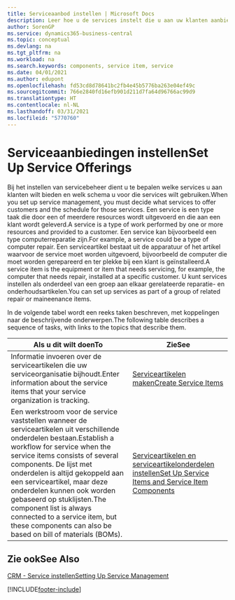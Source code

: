 ```yaml
---
title: Serviceaanbod instellen | Microsoft Docs
description: Leer hoe u de services instelt die u aan uw klanten aanbiedt.
author: SorenGP
ms.service: dynamics365-business-central
ms.topic: conceptual
ms.devlang: na
ms.tgt_pltfrm: na
ms.workload: na
ms.search.keywords: components, service item, service
ms.date: 04/01/2021
ms.author: edupont
ms.openlocfilehash: fd53cd8d78641bc2fb4e45b5776ba263e04ef49c
ms.sourcegitcommit: 766e2840fd16efb901d211d7fa64d96766ac99d9
ms.translationtype: HT
ms.contentlocale: nl-NL
ms.lasthandoff: 03/31/2021
ms.locfileid: "5770760"
---
```

# <a name="set-up-service-offerings"></a><span data-ttu-id="aa05a-103">Serviceaanbiedingen instellen</span><span class="sxs-lookup"><span data-stu-id="aa05a-103">Set Up Service Offerings</span></span>
<span data-ttu-id="aa05a-104">Bij het instellen van servicebeheer dient u te bepalen welke services u aan klanten wilt bieden en welk schema u voor die services wilt gebruiken.</span><span class="sxs-lookup"><span data-stu-id="aa05a-104">When you set up service management, you must decide what services to offer customers and the schedule for those services.</span></span> <span data-ttu-id="aa05a-105">Een service is een type taak die door een of meerdere resources wordt uitgevoerd en die aan een klant wordt geleverd.</span><span class="sxs-lookup"><span data-stu-id="aa05a-105">A service is a type of work performed by one or more resources and provided to a customer.</span></span> <span data-ttu-id="aa05a-106">Een service kan bijvoorbeeld een type computerreparatie zijn.</span><span class="sxs-lookup"><span data-stu-id="aa05a-106">For example, a service could be a type of computer repair.</span></span> <span data-ttu-id="aa05a-107">Een serviceartikel bestaat uit de apparatuur of het artikel waarvoor de service moet worden uitgevoerd, bijvoorbeeld de computer die moet worden gerepareerd en ter plekke bij een klant is geïnstalleerd.</span><span class="sxs-lookup"><span data-stu-id="aa05a-107">A service item is the equipment or item that needs servicing, for example, the computer that needs repair, installed at a specific customer.</span></span> <span data-ttu-id="aa05a-108">U kunt services instellen als onderdeel van een groep aan elkaar gerelateerde reparatie- en onderhoudsartikelen.</span><span class="sxs-lookup"><span data-stu-id="aa05a-108">You can set up services as part of a group of related repair or maineenance items.</span></span>  
  
<span data-ttu-id="aa05a-109">In de volgende tabel wordt een reeks taken beschreven, met koppelingen naar de beschrijvende onderwerpen.</span><span class="sxs-lookup"><span data-stu-id="aa05a-109">The following table describes a sequence of tasks, with links to the topics that describe them.</span></span>  
  
|<span data-ttu-id="aa05a-110">**Als u dit wilt doen**</span><span class="sxs-lookup"><span data-stu-id="aa05a-110">**To**</span></span>|<span data-ttu-id="aa05a-111">**Zie**</span><span class="sxs-lookup"><span data-stu-id="aa05a-111">**See**</span></span>|  
|------------|-------------|  
|<span data-ttu-id="aa05a-112">Informatie invoeren over de serviceartikelen die uw serviceorganisatie bijhoudt.</span><span class="sxs-lookup"><span data-stu-id="aa05a-112">Enter information about the service items that your service organization is tracking.</span></span>|[<span data-ttu-id="aa05a-113">Serviceartikelen maken</span><span class="sxs-lookup"><span data-stu-id="aa05a-113">Create Service Items</span></span>](service-how-to-create-service-items.md)|  
|<span data-ttu-id="aa05a-114">Een werkstroom voor de service vaststellen wanneer de serviceartikelen uit verschillende onderdelen bestaan.</span><span class="sxs-lookup"><span data-stu-id="aa05a-114">Establish a workflow for service when the service items consists of several components.</span></span> <span data-ttu-id="aa05a-115">De lijst met onderdelen is altijd gekoppeld aan een serviceartikel, maar deze onderdelen kunnen ook worden gebaseerd op stuklijsten.</span><span class="sxs-lookup"><span data-stu-id="aa05a-115">The component list is always connected to a service item, but these components can also be based on bill of materials (BOMs).</span></span>|[<span data-ttu-id="aa05a-116">Serviceartikelen en serviceartikelonderdelen instellen</span><span class="sxs-lookup"><span data-stu-id="aa05a-116">Set Up Service Items and Service Item Components</span></span>](service-how-setup-service-items.md)|  
  
## <a name="see-also"></a><span data-ttu-id="aa05a-117">Zie ook</span><span class="sxs-lookup"><span data-stu-id="aa05a-117">See Also</span></span>  
[<span data-ttu-id="aa05a-118">CRM - Service instellen</span><span class="sxs-lookup"><span data-stu-id="aa05a-118">Setting Up Service Management</span></span>](service-setup-service.md)   

[!INCLUDE[footer-include](includes/footer-banner.md)]